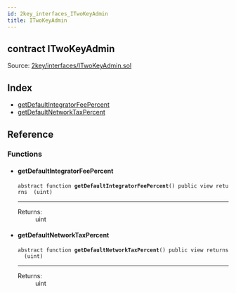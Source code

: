 ```yaml
---
id: 2key_interfaces_ITwoKeyAdmin
title: ITwoKeyAdmin
---
```


<div class="contract-doc"><div class="contract"><h2 class="contract-header"><span class="contract-kind">contract</span> ITwoKeyAdmin</h2><div class="source">Source: <a href="git+https://github.com/2keynet/web3-alpha/blob/v0.0.3/contracts/2key/interfaces/ITwoKeyAdmin.sol" target="_blank">2key/interfaces/ITwoKeyAdmin.sol</a></div></div><div class="index"><h2>Index</h2><ul><li><a href="2key_interfaces_ITwoKeyAdmin.html#getDefaultIntegratorFeePercent">getDefaultIntegratorFeePercent</a></li><li><a href="2key_interfaces_ITwoKeyAdmin.html#getDefaultNetworkTaxPercent">getDefaultNetworkTaxPercent</a></li></ul></div><div class="reference"><h2>Reference</h2><div class="functions"><h3>Functions</h3><ul><li><div class="item function"><span id="getDefaultIntegratorFeePercent" class="anchor-marker"></span><h4 class="name">getDefaultIntegratorFeePercent</h4><div class="body"><code class="signature"><span>abstract </span>function <strong>getDefaultIntegratorFeePercent</strong><span>() </span><span>public </span><span>view </span><span>returns  (uint) </span></code><hr/><dl><dt><span class="label-return">Returns:</span></dt><dd>uint</dd></dl></div></div></li><li><div class="item function"><span id="getDefaultNetworkTaxPercent" class="anchor-marker"></span><h4 class="name">getDefaultNetworkTaxPercent</h4><div class="body"><code class="signature"><span>abstract </span>function <strong>getDefaultNetworkTaxPercent</strong><span>() </span><span>public </span><span>view </span><span>returns  (uint) </span></code><hr/><dl><dt><span class="label-return">Returns:</span></dt><dd>uint</dd></dl></div></div></li></ul></div></div></div>
